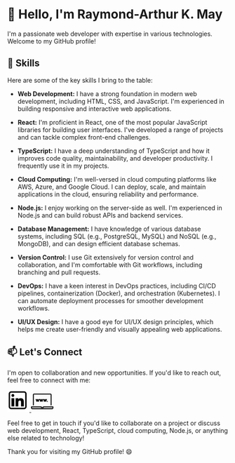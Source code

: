 # 👋 Hello, I'm Raymond-Arthur K. May

I'm a passionate web developer with expertise in various technologies. Welcome to my GitHub profile!

## 🚀 Skills

Here are some of the key skills I bring to the table:

- **Web Development:** I have a strong foundation in modern web development, including HTML, CSS, and JavaScript. I'm experienced in building responsive and interactive web applications.

- **React:** I'm proficient in React, one of the most popular JavaScript libraries for building user interfaces. I've developed a range of projects and can tackle complex front-end challenges.

- **TypeScript:** I have a deep understanding of TypeScript and how it improves code quality, maintainability, and developer productivity. I frequently use it in my projects.

- **Cloud Computing:** I'm well-versed in cloud computing platforms like AWS, Azure, and Google Cloud. I can deploy, scale, and maintain applications in the cloud, ensuring reliability and performance.

- **Node.js:** I enjoy working on the server-side as well. I'm experienced in Node.js and can build robust APIs and backend services.

- **Database Management:** I have knowledge of various database systems, including SQL (e.g., PostgreSQL, MySQL) and NoSQL (e.g., MongoDB), and can design efficient database schemas.

- **Version Control:** I use Git extensively for version control and collaboration, and I'm comfortable with Git workflows, including branching and pull requests.

- **DevOps:** I have a keen interest in DevOps practices, including CI/CD pipelines, containerization (Docker), and orchestration (Kubernetes). I can automate deployment processes for smoother development workflows.

- **UI/UX Design:** I have a good eye for UI/UX design principles, which helps me create user-friendly and visually appealing web applications.


## 📫 Let's Connect

I'm open to collaboration and new opportunities. If you'd like to reach out, feel free to connect with me:

<a href="https://www.linkedin.com/in/coderay/" target="_blank">
   <img src="./images/linkedin.png" alt="linkedin" width="10%" height="10%">
</a>
<a href="https://www.raymondmay.com/" target="_blank">
   <img src="./images/profile_pic.png" alt="personal site" width="10%" height="10%">
</a>

Feel free to get in touch if you'd like to collaborate on a project or discuss web development, React, TypeScript, cloud computing, Node.js, or anything else related to technology!

Thank you for visiting my GitHub profile! 😄

